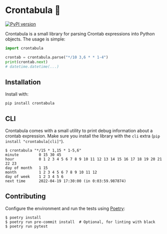 # Crontabula 🧛

[![PyPI version](https://badge.fury.io/py/crontabula.svg)](https://badge.fury.io/py/crontabula)

Crontabula is a small library for parsing Crontab expressions into Python objects. The usage is simple:

```python
import crontabula

crontab = crontabula.parse("*/10 3,6 * * 1-4")
print(crontab.next)
# datetime.datetime(...)
```

## Installation

Install with:

```
pip install crontabula
```

## CLI

Crontabula comes with a small utility to print debug information about a crontab expression. Make sure you install the
library with the `cli` extra (`pip install "crontabula[cli]"`).

```
$ crontabula "*/15 * 1,15 * 1-5,6"
minute         0 15 30 45
hour           0 1 2 3 4 5 6 7 8 9 10 11 12 13 14 15 16 17 18 19 20 21 22 23
day of month   1 15
month          1 2 3 4 5 6 7 8 9 10 11 12
day of week    1 2 3 4 5 6
next time      2022-04-19 17:30:00 (in 0:03:59.987874)
```

## Contributing

Configure the environment and run the tests using [Poetry](https://python-poetry.org/):

```
$ poetry install
$ poetry run pre-commit install  # Optional, for linting with black
$ poetry run pytest
```
